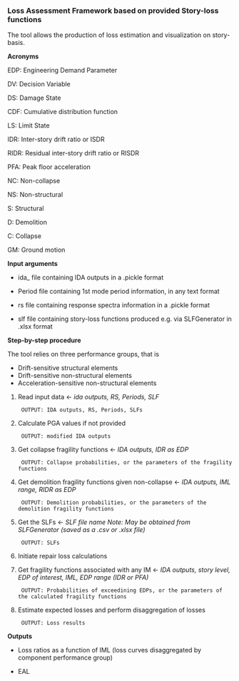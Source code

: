 ### Loss Assessment Framework based on provided Story-loss functions

The tool allows the production of loss estimation and visualization on story-basis.


**Acronyms**

EDP:    Engineering Demand Parameter

DV:     Decision Variable

DS:     Damage State

CDF:    Cumulative distribution function

LS:     Limit State

IDR:    Inter-story drift ratio or ISDR

RIDR:   Residual inter-story drift ratio or RISDR

PFA:    Peak floor acceleration

NC:     Non-collapse

NS:     Non-structural

S:      Structural

D:      Demolition

C:      Collapse

GM:     Ground motion


**Input arguments**

* ida_ file containing IDA outputs in a .pickle format

* Period file containing 1st mode period information, in any text format

* rs file containing response spectra information in a .pickle format

* slf file containing story-loss functions produced e.g. via SLFGenerator in .xlsx format


**Step-by-step procedure**

The tool relies on three performance groups, that is
* Drift-sensitive structural elements
* Drift-sensitive non-structural elements
* Acceleration-sensitive non-structural elements

1. Read input data ← *ida outputs, RS, Periods, SLF*

    	OUTPUT: IDA outputs, RS, Periods, SLFs

2. Calculate PGA values if not provided

        OUTPUT: modified IDA outputs
        
3. Get collapse fragility functions ← *IDA outputs, IDR as EDP*

        OUTPUT: Collapse probabilities, or the parameters of the fragility functions

4. Get demolition fragility functions given non-collapse ← *IDA outputs, IML range, RIDR as EDP*
 
        OUTPUT: Demolition probabilities, or the parameters of the demolition fragility functions

5. Get the SLFs ← *SLF file name*
*Note: May be obtained from SLFGenerator (saved as a .csv or .xlsx file)*

        OUTPUT: SLFs

6. Initiate repair loss calculations

7. Get fragility functions associated with any IM ← *IDA outputs, story level, EDP of interest, IML, EDP range (IDR or PFA)*

        OUTPUT: Probabilities of exceedining EDPs, or the parameters of the calculated fragility functions

8. Estimate expected losses and perform disaggregation of losses

        OUTPUT: Loss results

**Outputs**

* Loss ratios as a function of IML (loss curves disaggregated by component performance group)

* EAL




